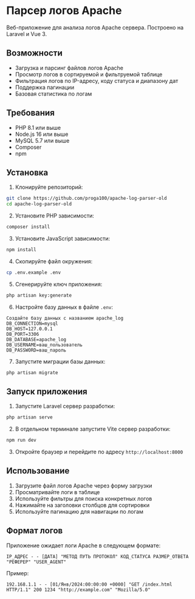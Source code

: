 # Парсер логов Apache

Веб-приложение для анализа логов Apache сервера. Построено на Laravel и Vue 3.

## Возможности

- Загрузка и парсинг файлов логов Apache
- Просмотр логов в сортируемой и фильтруемой таблице
- Фильтрация логов по IP-адресу, коду статуса и диапазону дат
- Поддержка пагинации
- Базовая статистика по логам

## Требования

- PHP 8.1 или выше
- Node.js 16 или выше
- MySQL 5.7 или выше
- Composer
- npm

## Установка

1. Клонируйте репозиторий:
```bash
git clone https://github.com/proga100/apache-log-parser-old
cd apache-log-parser-old
```

2. Установите PHP зависимости:
```bash
composer install
```

3. Установите JavaScript зависимости:
```bash
npm install
```

4. Скопируйте файл окружения:
```bash
cp .env.example .env
```

5. Сгенерируйте ключ приложения:
```bash
php artisan key:generate
```

6. Настройте базу данных в файле `.env`:
```
Создайте базу данных с названием apache_log
DB_CONNECTION=mysql
DB_HOST=127.0.0.1
DB_PORT=3306
DB_DATABASE=apache_log
DB_USERNAME=ваш_пользователь
DB_PASSWORD=ваш_пароль
```

7. Запустите миграции базы данных:
```bash
php artisan migrate
```

## Запуск приложения

1. Запустите Laravel сервер разработки:
```bash
php artisan serve
```

2. В отдельном терминале запустите Vite сервер разработки:
```bash
npm run dev
```

3. Откройте браузер и перейдите по адресу `http://localhost:8000`

## Использование

1. Загрузите файл логов Apache через форму загрузки
2. Просматривайте логи в таблице
3. Используйте фильтры для поиска конкретных логов
4. Нажимайте на заголовки столбцов для сортировки
5. Используйте пагинацию для навигации по логам

## Формат логов

Приложение ожидает логи Apache в следующем формате:
```
IP_АДРЕС - - [ДАТА] "МЕТОД ПУТЬ ПРОТОКОЛ" КОД_СТАТУСА РАЗМЕР_ОТВЕТА "РЕФЕРЕР" "USER_AGENT"
```

Пример:
```
192.168.1.1 - - [01/Янв/2024:00:00:00 +0000] "GET /index.html HTTP/1.1" 200 1234 "http://example.com" "Mozilla/5.0"
``` 